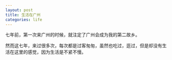 ```yaml
---
layout: post
title: 生活在广州 	
categories: life
---
```


七年前，第一次来广州的时候，就注定了广州会成为我的第二故乡。

然而这七年，来过很多次，每次都是过客匆匆，虽然也吃过，逛过，但是却没有生活在这里的感觉，因为生活是不紧不慢。